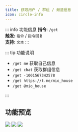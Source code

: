 ```yaml
---
title: 获取用户 / 群组 / 频道信息
icon: circle-info
---
```


::: info 功能信息
**指令**: `/get`  
**触发:** `指令` / `指令回复`   
**支持:** `文本`
<Badge text="指令映射✅"/> <Badge text="REPL模式✅"/>
:::

::: tip 功能说明

<Badge text="指令示例:" type="tip"/>

- `/get me` 获取自己信息
- `/get chat` 获取群组信息
- `/get -1001567342578`
- `/get https://t.me/mio_house`
- `/get @mio_house`

:::

## 功能预览

![](https://img.155155155.xyz/i/2024/03/6608f906a8a3a.webp)
![](https://img.155155155.xyz/i/2024/03/6608f90facf3e.webp)
![](https://img.155155155.xyz/i/2024/03/6608faef392ae.webp)
